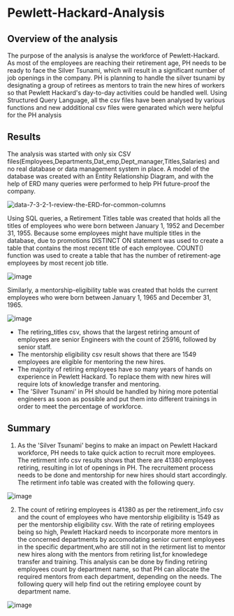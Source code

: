 # Pewlett-Hackard-Analysis
## Overview of the analysis
The purpose of the analysis is analyse the workforce of Pewlett-Hackard. As most of the employees are reaching their retirement age, PH needs to be ready to face the Silver Tsunami, which will result in a significant number of job openings in the company. PH is planning to handle the silver tsunami by designating a group of retirees as mentors to train the new hires of workers so that Pewlett Hackard's day-to-day activities could be handled well. Using Structured Query Language, all the csv files have been analysed by various functions and new addditional csv files were genarated which were helpful for the PH analysis 

## Results
The analysis was started with only six CSV files(Employees,Departments,Dat_emp,Dept_manager,Titles,Salaries) and no real database or data management system in place. A model of the database was created with an Entity Relationship Diagram, and with the help of ERD many queries were performed to help PH future-proof the company. 

![data-7-3-2-1-review-the-ERD-for-common-columns](https://user-images.githubusercontent.com/108298416/184467062-669511a2-3005-41bc-8955-96b181a114dd.png)

Using SQL queries, a Retirement Titles table was created that holds all the titles of employees who were born between January 1, 1952 and December 31, 1955. Because some employees might have multiple titles in the database, due to promotions  DISTINCT ON statement was used to create a table that contains the most recent title of each employee. COUNT() function was used to create a table that has the number of retirement-age employees by most recent job title. 

![image](https://user-images.githubusercontent.com/108298416/184467949-b458d4ca-4deb-4587-8772-9acbd57b9d54.png)

Similarly, a mentorship-eligibility table was created that holds the current employees who were born between January 1, 1965 and December 31, 1965.

![image](https://user-images.githubusercontent.com/108298416/184467964-6608161d-f54b-4877-bdd9-98e6c533e010.png)

* The retiring_titles csv, shows that the largest retiring amount of employees are senior Engineers with the count of 25916, followed by senior staff.
* The mentorship eligibility csv result shows that there are 1549 employees are eligible for mentoring the new hires.
* The majority of retiring employees have so many years of hands on experience in Pewlett Hackard. To replace them with new hires will require lots of knowledge transfer and mentoring.
* The 'Silver Tsunami' in PH should be handled by hiring more potential engineers as soon as possible and  put them into different trainings in order to meet the percentage of workforce.

## Summary
1. As the 'Silver Tsunami' begins to make an impact on Pewlett Hackard workforce, PH needs to take quick action to recruit more employees. The retirment info csv results shows that there are 41380 employees retiring, resulting in lot of openings in PH. The recruitement process needs to be done and mentorship for new hires should start accordingly. The retirment info table was created with the following query.

![image](https://user-images.githubusercontent.com/108298416/184468401-4ef74ab7-abea-4763-a57a-6f832394f6d7.png)

2. The count of retiring employees is 41380 as per the retirement_info csv and the count of employees who have mentorship eligibility is 1549 as per the mentorship eligibility csv. With the rate of retiring employees being so high, Pewlett Hackard needs to incorporate more mentors in the concerned departments by accomodating senior current employees in the specific department,who are still not in the retirment list to mentor new hires along with the mentors from retiring list,for knowledege transfer and training. This analysis can be done by finding retiring employees count by department name, so that PH can allocate the required mentors from each department, depending on the needs. The following query will help find out the retiring employee count by department name.

![image](https://user-images.githubusercontent.com/108298416/184468788-fcb9fe07-64ba-47a3-9ffc-d2a553560c49.png)

 
